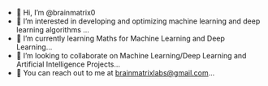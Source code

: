 - 👋 Hi, I’m @brainmatrix0
- 👀 I’m interested in developing and optimizing machine learning and deep learning algorithms  ...
- 🌱 I’m currently learning Maths for Machine Learning and Deep Learning...
- 👜 I’m looking to collaborate on Machine Learning/Deep Learning and Artificial Intelligence Projects...
- 📌 You can reach out to me at brainmatrixlabs@gmail.com...

<!---
brainmatrix0/brainmatrix0 is a ✨ special ✨ repository because its `README.md` (this file) appears on your GitHub profile.
You can click the Preview link to take a look at your changes.
--->
